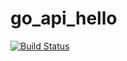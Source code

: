 # go_api_hello

[![Build Status](https://ci.wuka.com.br/api/badges/renatoruis/go_api_hello/status.svg?ref=refs/heads/master)](https://ci.wuka.com.br/renatoruis/go_api_hello)
